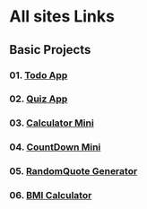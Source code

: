 # All sites Links

## Basic Projects

### 01. [Todo App](https://freecodejunction.github.io/javascript-projects/01TodoApp/)

### 02. [Quiz App](https://freecodejunction.github.io/javascript-projects/02QuizApp/)

### 03. [Calculator Mini](https://freecodejunction.github.io/javascript-projects/03Calculator/)

### 04. [CountDown Mini](https://freecodejunction.github.io/javascript-projects/04CountDownTimer/)

### 05. [RandomQuote Generator](https://freecodejunction.github.io/javascript-projects/05RandomQuoteGenerator/)

### 06. [BMI Calculator](https://freecodejunction.github.io/javascript-projects/06BMICalculator/)
